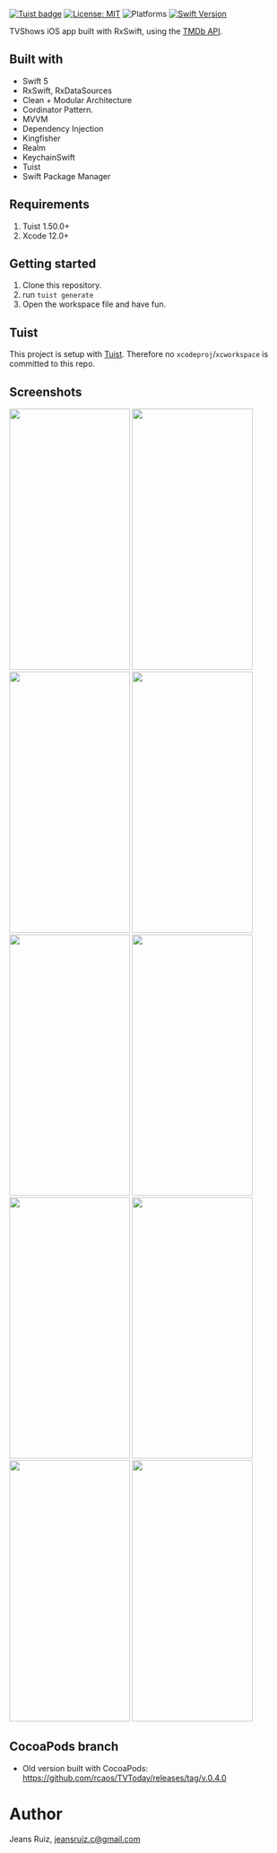 [![Tuist badge](https://img.shields.io/badge/Powered%20by-Tuist-blue)](https://tuist.io)
[![License: MIT](https://img.shields.io/badge/License-MIT-yellow.svg)](https://opensource.org/licenses/MIT)
![Platforms](https://img.shields.io/badge/platform-iOS-lightgrey.svg)
[![Swift Version](https://img.shields.io/badge/Swift-5-F16D39.svg?style=flat)](https://developer.apple.com/swift)

TVShows iOS app built with RxSwift, using the [TMDb API](https://www.themoviedb.org/).

## Built with
- Swift 5
- RxSwift, RxDataSources
- Clean + Modular Architecture
- Cordinator Pattern.
- MVVM
- Dependency Injection
- Kingfisher
- Realm
- KeychainSwift
- Tuist
- Swift Package Manager

## Requirements
1. Tuist 1.50.0+
2. Xcode 12.0+

## Getting started

1. Clone this repository.
2. run `tuist generate`
3. Open the workspace file and have fun.


## Tuist
This project is setup with [Tuist](https://tuist.io). Therefore no `xcodeproj`/`xcworkspace` is committed to this repo.







## Screenshots
<p>
<img src="https://github.com/rcaos/TVToday/blob/master/Screens/Screen 101.png" width="215" height="466">
<img src="https://github.com/rcaos/TVToday/blob/master/Screens/Screen 102.png" width="215" height="466">
<img src="https://github.com/rcaos/TVToday/blob/master/Screens/Screen 103.png" width="215" height="466">
<img src="https://github.com/rcaos/TVToday/blob/master/Screens/Screen 103-2.png" width="215" height="466">
<img src="https://github.com/rcaos/TVToday/blob/master/Screens/Screen 104.png" width="215" height="466">
<img src="https://github.com/rcaos/TVToday/blob/master/Screens/Screen 105.png" width="215" height="466">
<img src="https://github.com/rcaos/TVToday/blob/master/Screens/Screen 106.png" width="215" height="466">
<img src="https://github.com/rcaos/TVToday/blob/master/Screens/Screen 107.png" width="215" height="466">
<img src="https://github.com/rcaos/TVToday/blob/master/Screens/Screen 108.png" width="215" height="466">
<img src="https://github.com/rcaos/TVToday/blob/master/Screens/Screen 109.png" width="215" height="466">
</p>

## CocoaPods branch
- Old version built with CocoaPods: https://github.com/rcaos/TVToday/releases/tag/v.0.4.0

# Author
Jeans Ruiz, jeansruiz.c@gmail.com
